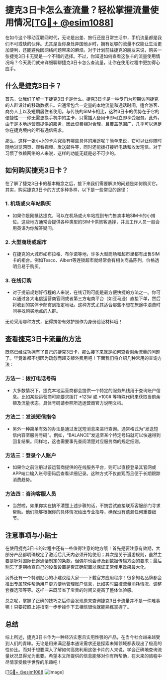 # 捷克3日卡怎么查流量？轻松掌握流量使用情况[[TG💪+ @esim1088](https://t.me/s/esim1088)]

在如今这个移动互联网时代，无论是出差、旅行还是日常生活中，手机流量都是我们不可或缺的伙伴。尤其是当你身处异国他乡时，拥有足够的流量不仅能让生活更加便利，还能避免因网络问题带来的麻烦。对于计划前往捷克的朋友来说，购买一张捷克3日卡无疑是一个不错的选择。不过，你知道如何查看这张卡的流量使用情况吗？今天我们就来详细聊聊捷克3日卡怎么查流量，让你在使用过程中更加得心应手。

## 什么是捷克3日卡？

首先，让我们了解一下捷克3日卡是什么。捷克3日卡是一种专门为短期访问捷克的人群设计的移动数据卡。它通常包含一定量的本地流量和通话时间，适合游客、商务人士以及短期居住者使用。与传统的SIM卡相比，这种3日卡的优势在于它的便捷性——你无需更换手机中的主卡，只需插入备用卡即可立即享受服务。此外，由于是本地运营商提供的服务，因此资费相对合理，且覆盖范围广，几乎可以满足你在捷克境内的所有通信需求。

那么，这样一张小小的卡片究竟有哪些具体的用途呢？简单来说，它可以让你随时随地浏览网页、观看视频、发送邮件等，同时还能拨打接听电话和收发短信。对于习惯了依赖网络的人来说，这样的功能无疑是必不可少的。

## 如何购买捷克3日卡？

在了解了捷克3日卡的基本概念之后，接下来我们需要解决的问题是如何购买它。其实，购买捷克3日卡的方式多种多样，以下是一些常见的途径：

### 1. **机场或火车站购买**
   - 如果你是刚抵达捷克，可以在机场或火车站找到专门售卖本地SIM卡的小摊位。这些地方通常会提供各种类型的SIM卡供旅客选择，并且工作人员一般会用英语为你解答疑问。
   
### 2. **大型商场或超市**
   - 在捷克的大城市如布拉格、布尔诺等地，许多大型商场和超市里都有出售SIM卡的柜台。例如Tesco、Albert等连锁超市就经常会有相关商品陈列，价格透明且易于购买。

### 3. **在线订购**
   - 对于提前规划好行程的人来说，在线订购可能是最方便快捷的方法之一。你可以通过各大电信运营商官网或者第三方电商平台（如亚马逊）直接下单，然后将收到的实体卡邮寄到指定地址。这种方式尤其适合那些不想在旅途中浪费时间寻找购买地点的人群。

无论采用哪种方式，记得携带有效护照作为身份验证材料哦！

## 查看捷克3日卡流量的方法

既然已经成功拥有了自己的捷克3日卡，那么接下来就是如何查看剩余流量的问题了。毕竟谁都不想因为疏忽而超支额外费用吧！下面我们将介绍几种常用的查询方法：

### 方法一：拨打电话号码
   - 大多数情况下，捷克本地运营商都会提供一个特定的服务热线用于查询账户信息。比如某些运营商可能要求拨打 *123# 或 *100# 等特殊代码来获取当前余额及流量状态。具体号码请参照所选运营商官方说明文档。

### 方法二：发送短信指令
   - 另外一种简单有效的办法是通过发送短消息来进行查询。通常格式为“发送短信内容至服务号码”。例如，“BALANCE”发送至某个特定号码就可以快速得到回复结果。同样地，这也需要事先查阅清楚对应服务商的规定细则。

### 方法三：登录个人账户
   - 如果你之前注册过该运营商提供的在线服务平台，则可以直接登录其官网或APP端口输入账号密码后查看详细记录。这种方式不仅直观而且便于长期跟踪消费趋势。

### 方法四：咨询客服人员
   - 当然啦，如果你实在搞不清楚上述步骤的话，不妨尝试直接联系客服部门寻求帮助。他们能够根据你的具体情况给出专业指导，确保没有遗漏任何重要细节。

## 注意事项与小贴士

在使用捷克3日卡的过程中还有一些值得注意的地方哦！首先是要注意有效期，大部分产品都明确规定了激活后几天内必须开始使用；其次是关于漫游规则，虽然主要是针对国际长途通话制定的条款，但偶尔也会涉及到数据传输方面的要求；最后别忘了定期检查自己的设备设置是否正确配置以保证正常使用效果最大化。

另外还有一个特别贴心的小建议给大家——下载官方应用程序！很多知名品牌都会推出专属软件帮助用户更方便地管理账户信息，比如实时监控流量消耗情况、调整套餐选项等等。这样一来既节省了宝贵的时间又提高了整体体验感。

总之呢，掌握了正确的技巧之后你会发现原来查询捷克3日卡流量并不是一件难事嘛！只要按照上述指南一步步操作下去相信很快就能熟练掌握了。

## 总结

综上所述，捷克3日卡作为一种经济实惠且实用性强的产品，在当今社会越来越受到人们的青睐。无论是用来满足基本通讯需求还是探索未知领域都表现出了极高的性价比。而对于想要深入了解如何高效利用这张卡片的人来说，学会正确地查询流量状况显得尤为重要。希望本文所提供的信息能够对你有所帮助，在未来的旅程中尽情享受数字世界的乐趣吧！

[[TG💪+ @esim1088](https://t.me/s/esim1088) ![Image](https://i.postimg.cc/4NQfJmqS/Snipaste-2025-05-13-00-14-12.png)]